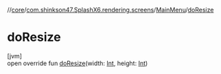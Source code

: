 //[core](../../../index.md)/[com.shinkson47.SplashX6.rendering.screens](../index.md)/[MainMenu](index.md)/[doResize](do-resize.md)

# doResize

[jvm]\
open override fun [doResize](do-resize.md)(width: [Int](https://kotlinlang.org/api/latest/jvm/stdlib/kotlin/-int/index.html), height: [Int](https://kotlinlang.org/api/latest/jvm/stdlib/kotlin/-int/index.html))
